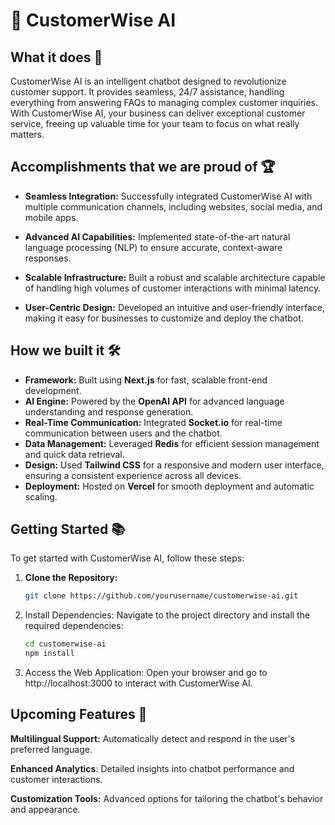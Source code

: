# 💬 CustomerWise AI

## What it does 🚀

CustomerWise AI is an intelligent chatbot designed to revolutionize customer support. It provides seamless, 24/7 assistance, handling everything from answering FAQs to managing complex customer inquiries. With CustomerWise AI, your business can deliver exceptional customer service, freeing up valuable time for your team to focus on what really matters.

## Accomplishments that we are proud of 🏆

- **Seamless Integration:** Successfully integrated CustomerWise AI with multiple communication channels, including websites, social media, and mobile apps.

- **Advanced AI Capabilities:** Implemented state-of-the-art natural language processing (NLP) to ensure accurate, context-aware responses.

- **Scalable Infrastructure:** Built a robust and scalable architecture capable of handling high volumes of customer interactions with minimal latency.

- **User-Centric Design:** Developed an intuitive and user-friendly interface, making it easy for businesses to customize and deploy the chatbot.

## How we built it 🛠️

- **Framework:** Built using **Next.js** for fast, scalable front-end development.
- **AI Engine:** Powered by the **OpenAI API** for advanced language understanding and response generation.
- **Real-Time Communication:** Integrated **Socket.io** for real-time communication between users and the chatbot.
- **Data Management:** Leveraged **Redis** for efficient session management and quick data retrieval.
- **Design:** Used **Tailwind CSS** for a responsive and modern user interface, ensuring a consistent experience across all devices.
- **Deployment:** Hosted on **Vercel** for smooth deployment and automatic scaling.

## Getting Started 📚

To get started with CustomerWise AI, follow these steps:

1. **Clone the Repository:**

   ```bash
   git clone https://github.com/yourusername/customerwise-ai.git
   ```

2. Install Dependencies:
Navigate to the project directory and install the required dependencies:

    ```bash
    cd customerwise-ai
    npm install
    ```

3. Access the Web Application:
Open your browser and go to http://localhost:3000 to interact with CustomerWise AI.

## Upcoming Features 🌟

**Multilingual Support:** Automatically detect and respond in the user's preferred language.

**Enhanced Analytics**: Detailed insights into chatbot performance and customer interactions.

**Customization Tools:** Advanced options for tailoring the chatbot's behavior and appearance.